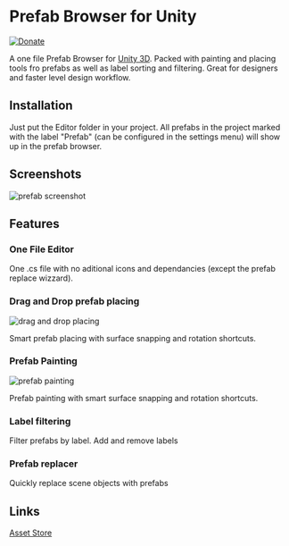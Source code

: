 # Prefab Browser for Unity

[![Donate](https://img.shields.io/badge/Donate-PayPal-green.svg)](https://www.paypal.com/cgi-bin/webscr?cmd=_s-xclick&hosted_button_id=PPZJQDNZNH54Y)

A one file Prefab Browser for [Unity 3D](http://unity3d.com/). Packed with painting and placing tools fro prefabs as well as label sorting and filtering.
Great for designers and faster level design workflow.

## Installation
Just put the Editor folder in your project. All prefabs in the project marked with the label "Prefab" (can be configured in the settings menu) will show up in the prefab browser.

## Screenshots
![prefab screenshot](https://github.com/simeonradivoev/Unity-Open-Source-Tools/raw/master/Assets/Screenshots/PrefabBrowser.png)

## Features
### One File Editor
One .cs file with no aditional icons and dependancies (except the prefab replace wizzard).

### Drag and Drop prefab placing
![drag and drop placing](https://github.com/simeonradivoev/Unity-Open-Source-Tools/raw/master/Assets/Screenshots/PrefabBrowser_DragAndDrop.gif)

Smart prefab placing with surface snapping and rotation shortcuts.

### Prefab Painting
![prefab painting](https://github.com/simeonradivoev/Unity-Open-Source-Tools/raw/master/Assets/Screenshots/PrefabBrowser_PaintMode.gif)

Prefab painting with smart surface snapping and rotation shortcuts.

### Label filtering
Filter prefabs by label. Add and remove labels

### Prefab replacer
Quickly replace scene objects with prefabs

## Links
[Asset Store](https://www.assetstore.unity3d.com/#!/content/72479)

